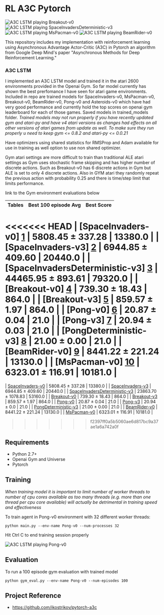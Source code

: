 # RL A3C Pytorch

![A3C LSTM playing Breakout-v0](https://github.com/dgriff777/rl_a3c_pytorch/blob/master/demo/Breakout.gif) ![A3C LSTM playing SpaceInvadersDeterministic-v3](https://github.com/dgriff777/rl_a3c_pytorch/blob/master/demo/SpaceInvaders.gif) ![A3C LSTM playing MsPacman-v0](https://github.com/dgriff777/rl_a3c_pytorch/blob/master/demo/MsPacman.gif) ![A3C LSTM\
 playing BeamRider-v0](https://github.com/dgriff777/rl_a3c_pytorch/blob/master/demo/BeamRider.gif)

This repository includes my implementation with reinforcement learning using Asynchronous Advantage Actor-Critic (A3C) in Pytorch an algorithm from Google Deep Mind's paper "Asynchronous Methods for Deep Reinforcement Learning."

### A3C LSTM

I implemented an A3C LSTM model and trained it in the atari 2600 environments provided in the Openai Gym. So far model currently has shown the best prerfomance I have seen for atari game environments.  Included in repo are trained models for SpaceInvaders-v0, MsPacman-v0, Breakout-v0, BeamRider-v0, Pong-v0 and Asteroids-v0 which have had very good performance and currently hold the top scores on openai gym leaderboard for each of those games. Saved models in trained_models folder. *Trained models may not run properly if you have recently updated gym and atari-py and have v4 atari versions as changes had effects on all other versions of atari games from update as well. To make sure they run properly u need to keep gym <= 0.8.2 and atari-py <= 0.0.21*

Have optimizers using shared statistics for RMSProp and Adam available for use in training as well option to use non shared optimizer.

Gym atari settings are more difficult to train than traditional ALE atari settings as Gym uses stochastic frame skipping and has higher number of discrete actions. Such as Breakout-v0 has 6 discrete actions in Gym but ALE is set to only 4 discrete actions. Also in GYM atari they randomly repeat the previous action with probability 0.25 and there is time/step limit that limits performance.

link to the Gym environment evaluations below


| Tables                                | Best 100 episode Avg | Best Score |
| ------------------------------------- |:--------------------:| ----------:|
<<<<<<< HEAD
| [SpaceInvaders-v0] [1]                | 5808.45 ± 337.28     | 13380.0    |
| [SpaceInvaders-v3] [2]                | 6944.85 ± 409.60     | 20440.0    |
| [SpaceInvadersDeterministic-v3] [3]   | 44465.95 ± 893.61    | 79320.0    |
| [Breakout-v0] [4]                     | 739.30 ± 18.43       |   864.0    |
| [Breakout-v3] [5]                     | 859.57 ± 1.97        |   864.0    |
| [Pong-v0] [6]                         | 20.87 ± 0.04         |    21.0    |
| [Pong-v3] [7]                         | 20.94 ± 0.03         |    21.0    |
| [PongDeterministic-v3] [8]            | 21.00 ± 0.00         |    21.0    |
| [BeamRider-v0] [9]                    | 8441.22 ± 221.24     | 13130.0    |
| [MsPacman-v0] [10]                    | 6323.01 ± 116.91     | 10181.0    |
=======
| [SpaceInvaders-v0][1]                | 5808.45 ± 337.28     | 13380.0    |
| [SpaceInvaders-v3][2]                | 6944.85 ± 409.60     | 20440.0    |
| [SpaceInvadersDeterministic-v3][3]   | 23863.70 ± 1078.83   | 53160.0    |
| [Breakout-v0][4]                     | 739.30 ± 18.43       |   864.0    |
| [Breakout-v3][5]                     | 859.57 ± 1.97        |   864.0    |
| [Pong-v0][6]                         | 20.87 ± 0.04         |    21.0    |
| [Pong-v3][7]                         | 20.94 ± 0.0          |    21.0    |
| [PongDeterministic-v3][8]            | 21.00 ± 0.00         |    21.0    |
| [BeamRider-v0][9]                    | 8441.22 ± 221.24     | 13130.0    |
| [MsPacman-v0][10]                    | 6323.01 ± 116.91     | 10181.0    |
>>>>>>> f2397ff0a5b5060ae6d817bc9a37ae1a6a742a0f

[1]: https://gym.openai.com/evaluations/eval_K69ZjwAnSdOzN7lnUblqA#reproducibility
[2]: https://gym.openai.com/evaluations/eval_uutLMdoQ9qvlnlM01Ptkg#reproducibility
[3]: https://gym.openai.com/evaluations/eval_upM797lDREufS6KJoMojQ
[4]: https://gym.openai.com/evaluations/eval_CyVPHgs0S22DiZsWXoPFw#reproducibility
[5]: https://gym.openai.com/evaluations/eval_X3ywdh8pTmWFw51ISjZvvQ#reproducibility
[6]: https://gym.openai.com/evaluations/eval_qZsD1qHORqCZWg7wPpmb0w#reproducibility
[7]: https://gym.openai.com/evaluations/eval_DOrPDl1DSImVBTjGeF9Mw
[8]: https://gym.openai.com/evaluations/eval_tM4E3BiQUOI14yMMa602A#reproducibility
[9]: https://gym.openai.com/evaluations/eval_pl5bvWR8Somu8PfFJzTryA#reproducibility
[10]: https://gym.openai.com/evaluations/eval_8Wwndzd8R62np8CxVQWEeg#reproducibility


## Requirements

- Python 2.7+
- Openai Gym and Universe
- Pytorch

## Training
*When training model it is important to limit number of worker threads to number of cpu cores available as too many threads (e.g. more than one thread per cpu core available) will actually be detrimental in training speed and effectiveness*

To train agent in Pong-v0 environment with 32 different worker threads:

```
python main.py --env-name Pong-v0 --num-processes 32
```

Hit Ctrl C to end training session properly

![A3C LSTM playing Pong-v0](https://github.com/dgriff777/rl_a3c_pytorch/blob/master/demo/Pong.gif)

## Evaluation
To run a 100 episode gym evaluation with trained model
```
python gym_eval.py --env-name Pong-v0 --num-episodes 100
```

## Project Reference

- https://github.com/ikostrikov/pytorch-a3c

